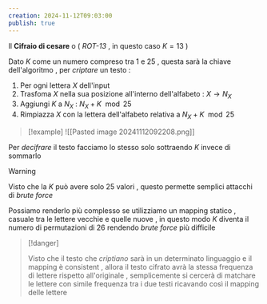 ```yaml
---
creation: 2024-11-12T09:03:00
publish: true
---
```

Il **Cifraio di cesare** o ( *ROT-13* , in questo caso $K=13$ ) 

Dato $K$ come un numero compreso tra $1$ e $25$ , questa sarà la chiave dell'algoritmo , per *criptare* un testo :
1. Per ogni lettera $X$ dell'input
2. Trasfoma $X$ nella sua posizione all'interno dell'alfabeto : $X \to N_X$
3. Aggiungi $K$ a $N_X$ : $N_X+K \mod{25}$
4. Rimpiazza $X$ con la lettera dell'alfabeto relativa a $N_X+K \mod{25}$ 

>[!example] 
>![[Pasted image 20241112092208.png]]

Per *decifrare* il testo facciamo lo stesso solo sottraendo $K$ invece di sommarlo

>[!warning] 
>
>Visto che la $K$ può avere solo 25 valori , questo permette semplici attacchi di *brute force*
>
>Possiamo renderlo più complesso se utilizziamo un mapping statico , casuale tra le lettere vecchie e quelle nuove , in questo modo $K$ diventa il numero di permutazioni di 26 rendendo *brute force* più difficile 

>[!danger] 
>
>Visto che il testo che *criptiano* sarà in un determinato linguaggio e il mapping è consistent , allora il testo cifrato avrà la stessa frequenza di lettere rispetto all'originale , semplicemente si cercerà di matchare le lettere con simile frequenza tra i due testi ricavando così il mapping delle lettere 

